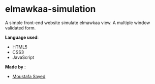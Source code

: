 # elmawkaa-simulation
A simple front-end website simulate elmawkaa view.
A multiple window validated form.

**Language used**:
- HTML5
- CSS3
- JavaScript

**Made by** :

- <a href="https://github.com/moustafaSSayed">Moustafa Sayed</a>
